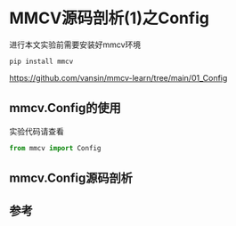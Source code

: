 # MMCV源码剖析(1)之Config

进行本文实验前需要安装好mmcv环境

```shell
pip install mmcv
```

https://github.com/vansin/mmcv-learn/tree/main/01_Config

## mmcv.Config的使用

实验代码请查看



```python
from mmcv import Config
```





## mmcv.Config源码剖析





## 参考

